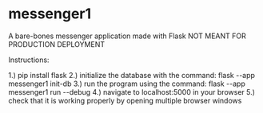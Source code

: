 # messenger1
A bare-bones messenger application made with Flask
NOT MEANT FOR PRODUCTION DEPLOYMENT

Instructions:

1.) pip install flask
2.) initialize the database with the command: flask --app messenger1 init-db
3.) run the program using the command: flask --app messenger1 run --debug
4.) navigate to localhost:5000 in your browser
5.) check that it is working properly by opening multiple browser windows
